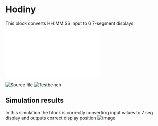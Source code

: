 # Hodiny
This block converts HH:MM:SS input to 6 7-segment displays.

![Internal diagram PDF](img/Schematic.pdf)

![Source file](../../src/7seg.vhd)
![Testbench](tb_7Seg.vhd)

## Simulation results
In this simulation the block is correctly converting input values to 7 seg display and outputs correct display position
![image](img/tb_Bin27Seg.jpg)